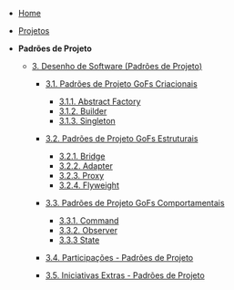 <!-- docs/_sidebar.md -->

- [Home](./)
- [Projetos](./Projetos/Projetos.md)

- **Padrões de Projeto**
  - [3. Desenho de Software (Padrões de Projeto)](./PadroesDeProjeto/3.PadroesDeProjeto.md)
    - [3.1. Padrões de Projeto GoFs Criacionais](./PadroesDeProjeto/3.1.Criacionais/GoFsCriacionais.md)
      - [3.1.1. Abstract Factory](./PadroesDeProjeto/3.1.Criacionais/AbstractFactory.md)
      - [3.1.2. Builder](./PadroesDeProjeto/3.1.Criacionais/Builder.md)
      - [3.1.3. Singleton](./PadroesDeProjeto/3.1.Criacionais/Singleton.md)

    - [3.2. Padrões de Projeto GoFs Estruturais](./PadroesDeProjeto/3.2.Estruturais/3.2.GoFsEstruturais.md)
      - [3.2.1. Bridge](./PadroesDeProjeto/3.2.Estruturais/Bridge.md)
      - [3.2.2. Adapter](./PadroesDeProjeto/3.2.Estruturais/Adapter.md)
      - [3.2.3. Proxy](./PadroesDeProjeto/3.2.Estruturais/Proxy.md)
      - [3.2.4. Flyweight](./PadroesDeProjeto/3.2.Estruturais/Flyweight.md)
    
    - [3.3. Padrões de Projeto GoFs Comportamentais](./PadroesDeProjeto/3.3.Comportamentais/3.3.GoFsComportamentais.md)
      - [3.3.1. Command](./PadroesDeProjeto/3.3.Comportamentais/Command.md)
      - [3.3.2. Observer](./PadroesDeProjeto/3.3.Comportamentais/Observer.md)
      - [3.3.3 State](./PadroesDeProjeto/3.3.Comportamentais/State.md)
    - [3.4. Participações - Padrões de Projeto](./PadroesDeProjeto/3.4.ParticipacoesPadroes.md)
    - [3.5. Iniciativas Extras - Padrões de Projeto](./PadroesDeProjeto/3.5.IniciativasExtras.md)
      
